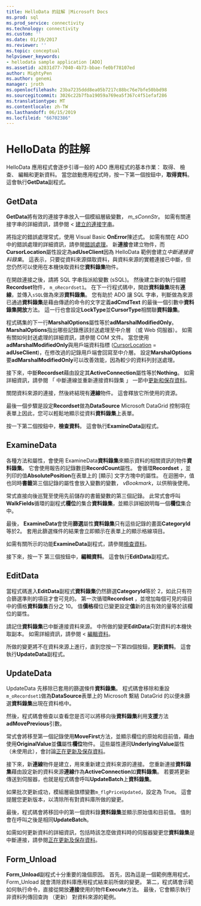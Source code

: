 ```yaml
---
title: HelloData 的註解 |Microsoft Docs
ms.prod: sql
ms.prod_service: connectivity
ms.technology: connectivity
ms.custom: ''
ms.date: 01/19/2017
ms.reviewer: ''
ms.topic: conceptual
helpviewer_keywords:
- hellodata sample application [ADO]
ms.assetid: a2831d77-7040-4b73-bbae-fe0bf78107ed
author: MightyPen
ms.author: genemi
manager: jroth
ms.openlocfilehash: 23ba7235ddd8ea05b7217c88bc76e7bfe50bbd98
ms.sourcegitcommit: 3026c22b7fba19059a769ea5f367c4f51efaf286
ms.translationtype: MT
ms.contentlocale: zh-TW
ms.lasthandoff: 06/15/2019
ms.locfileid: "66702386"
---
```

# <a name="comments-on-hellodata"></a>HelloData 的註解
HelloData 應用程式會逐步引導一般的 ADO 應用程式的基本作業： 取得、 檢查、 編輯和更新資料。 當您啟動應用程式時，按一下第一個按鈕中，**取得資料**。 這會執行**GetData**副程式。  
  
## <a name="getdata"></a>GetData  
 **GetData**將有效的連接字串放入一個模組層級變數， *m_sConnStr*。 如需有關連接字串的詳細資訊，請參閱 <<c0> [ 建立的連接字串](../../../ado/guide/data/creating-a-connection-string.md)。  
  
 將指定的錯誤處理常式，使用 Visual Basic **OnError**陳述式。 如需有關在 ADO 中的錯誤處理的詳細資訊，請參閱[錯誤處理](../../../ado/guide/data/error-handling.md)。 新**連接**會建立物件，而**CursorLocation**屬性設定為**adUseClient**因為 HelloData 範例會建立*中斷連接資料錄集*。 這表示，只要從資料來源擷取資料，與資料來源的實體連接已中斷，但您仍然可以使用在本機快取資料您**資料錄集**物件。  
  
 在開啟連接之後，請將 SQL 字串指派給變數 (sSQL)。 然後建立新的執行個體**Recordset**物件， `m_oRecordset1`。 在下一行程式碼中，開啟**資料錄集**現有**連線**，並傳入`sSQL`做為來源**資料錄集**。 您有助於 ADO 讓 SQL 字串，判斷做為來源已通過**資料錄集**是藉由傳遞的命令的文字定義**adCmdText** 的最後一個引數中**資料錄集開放**方法。 這一行也會設定**LockType**並**CursorType**相關聯**資料錄集**。  
  
 程式碼集的下一行**MarshalOptions**屬性等於**adMarshalModifiedOnly**。 **MarshalOptions**指出哪些記錄應該封送處理至中介層 （或 Web 伺服器）。 如需有關如何封送處理的詳細資訊，請參閱 COM 文件。 當您使用**adMarshalModifiedOnly**與用戶端資料指標 ([CursorLocation](../../../ado/reference/ado-api/cursorlocation-property-ado.md) = **adUseClient**)，在修改過的記錄用戶端會回寫至中介層。 設定**MarshalOptions**要**adMarshalModifiedOnly**可以改善效能，因為較少的資料列封送處理。  
  
 接下來，中斷**Recordset**藉由設定其**ActiveConnection**屬性等於**Nothing**。 如需詳細資訊，請參閱 「 中斷連線並重新連接資料錄集 」 一節中[更新和保存資料](../../../ado/guide/data/updating-and-persisting-data.md)。  
  
 關閉資料來源的連接，然後終結現有**連線**物件。 這會釋放它所使用的資源。  
  
 最後一個步驟是設定**Recordset**做為**DataSource** Microsoft DataGrid 控制項在表單上因此，您可以輕鬆地顯示從資料**資料錄集**上表單。  
  
 按一下第二個按鈕中，**檢查資料**。 這會執行**ExamineData**副程式。  
  
## <a name="examinedata"></a>ExamineData  
 各種方法和屬性，會使用 ExamineData**資料錄集**來顯示資料的相關資訊的物件**資料錄集**。 它會使用報告的記錄數目**RecordCount**屬性。 會循環**Recordset** ，並列印的值**AbsolutePosition**在表單上的 [顯示] 文字方塊中的屬性。 在迴圈中，值也同時**書籤**第三個記錄的屬性會放入變數的變數， *vBookmark*，以供稍後使用。  
  
 常式直接向後巡覽至使用先前儲存的書籤變數的第三個記錄。 此常式會呼叫**WalkFields**循環的副程式**欄位**的集合**資料錄集**，並顯示詳細說明每一個**欄位**集合中。  
  
 最後， **ExamineData**會使用**篩選**屬性**資料錄集**只有這些記錄的畫面**CategoryId**等於2。 套用此篩選條件的結果會立即顯示在表單上的顯示格線項目。  
  
 如需有關所示的功能**ExamineData**副程式，請參閱[檢查資料](../../../ado/guide/data/examining-data.md)。  
  
 接下來，按一下 第三個按鈕中，**編輯資料**。 這會執行**EditData**副程式。  
  
## <a name="editdata"></a>EditData  
 當程式碼進入**EditData**副程式**資料錄集**仍然篩選**CategoryId**等於 2，如此只有符合篩選準則的項目才會可見的。 第一次循環**Recordset** ，並增加每個可見的項目中的價格**資料錄集**百分之 10。 值**價格**欄位已變更設定**值**新的且有效的量等於該欄位的屬性。  
  
 請記住**資料錄集**已中斷連接資料來源。 中所做的變更**EditData**只對資料的本機快取副本。 如需詳細資訊，請參閱 <<c0> [ 編輯資料](../../../ado/guide/data/editing-data.md)。  
  
 所做的變更將不在資料來源上進行，直到您按一下第四個按鈕，**更新資料**。 這會執行**UpdateData**副程式。  
  
## <a name="updatedata"></a>UpdateData  
 UpdateData 先移除已套用的篩選條件**資料錄集**。 程式碼會移除和重設`m_oRecordset1`做為**DataSource**表單上的 Microsoft 繫結 DataGrid 的以便未篩選**資料錄集**出現在資料格中。  
  
 然後，程式碼會檢查以查看您是否可以將移向後**資料錄集**利用**支援**方法**adMovePrevious**引數。  
  
 常式會將移至第一個記錄使用**MoveFirst**方法，並顯示欄位的原始和目前值，藉由使用**OriginalValue**並**值**屬性**欄位**物件。 這些屬性連同**UnderlyingValue**屬性 （未使用此），會討論[正在更新及保存資料](../../../ado/guide/data/updating-and-persisting-data.md)。  
  
 接下來，新**連線**物件是建立，用來重新建立資料來源的連接。 您重新連接**資料錄集**藉由設定新的資料來源**連線**作為**ActiveConnection**如**資料錄集**。 若要將更新傳送到伺服器，也就是程式碼會呼叫**UpdateBatch**上**資料錄集**。  
  
 如果批次更新成功，模組層級旗標變數`m_flgPriceUpdated`，設定為 True。 這會提醒您更新版本，以清除所有對資料庫所做的變更。  
  
 最後，程式碼會將移回中的第一個資料錄**資料錄集**並顯示原始值和目前值。 值則會在呼叫之後是相同**UpdateBatch**。  
  
 如需如何更新資料的詳細資訊，包括時該怎麼做資料時的伺服器變更您**資料錄集**是中斷連接，請參閱[正在更新及保存資料](../../../ado/guide/data/updating-and-persisting-data.md)。  
  
## <a name="formunload"></a>Form_Unload  
 **Form_Unload**副程式十分重要的幾個原因。 首先，因為這是一個範例應用程式，Form_Unload 就會清除資料庫應用程式結束前所做的變更。 第二，程式碼會示範如何執行命令，直接從開放**連接**使用的物件**Execute**方法。 最後，它會顯示執行非資料列傳回查詢 （更新） 對資料來源的範例。
